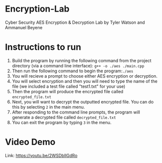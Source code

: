 # Encryption-Lab
Cyber Security AES Encryption & Decryption Lab by Tyler Watson and Ammanuel Beyene

# Instructions to run
1. Build the program by running the following command from the project directory (via a command line interface): `g++ -o ./aes ./main.cpp`
2. Then run the following command to begin the program:`./aes`
3. You will recieve a prompt to choose either AES encryption or decryption.
4. You will select encryption and then you will need to type the name of the file (we included a test file called "test1.txt" for your use)
6. Then the program will produce the encrypted file called `encrypted_file.txt`
7. Next, you will want to decrypt the outputted encrypted file. You can do this by selecting `2` in the main menu.
8. After responding to the command line prompts, the program will generate a decrypted file called `decrypted_file.txt`
9. You can exit the program by typing `3` in the menu.

# Video Demo
Link: https://youtu.be/2WSDblIGdRo
